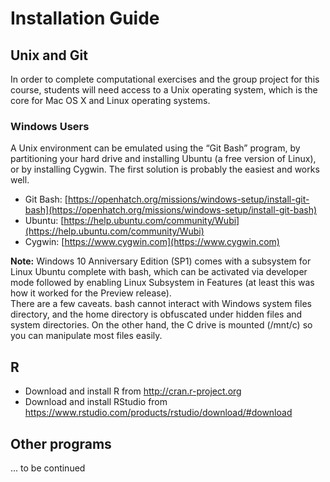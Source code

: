# Installation Guide

## Unix and Git

In order to complete computational exercises and the group project for this course, students will need access to a Unix operating system, which is the core for Mac OS X and Linux operating systems.

### Windows Users

A Unix environment can be emulated using the “​Git Bash​” program, 
by partitioning your hard drive and installing Ubuntu (a free version of Linux),
​ or by installing Cygwin​. The first solution is probably the easiest and works well.

* Git Bash: ​[https://openhatch.org/missions/windows-setup/install-git-bash](https://openhatch.org/missions/windows-setup/install-git-bash) 
* Ubuntu: [​https://help.ubuntu.com/community/Wubi](https://help.ubuntu.com/community/Wubi)
* Cygwin: ​[https://www.cygwin.com](https://www.cygwin.com)

**Note:** Windows 10 Anniversary Edition (SP1) comes with a subsystem for Linux Ubuntu complete with bash, 
which can be activated via developer mode followed by enabling Linux Subsystem in Features 
(at least this was how it worked for the Preview release).  
There are a few caveats. bash cannot interact with Windows system files directory, and the home directory 
is obfuscated under hidden files and system directories. On the other hand, the C drive is mounted (/mnt/c)
so you can manipulate most files easily.

## R

* Download and install R from http://cran.r-project.org
* Download and install RStudio from https://www.rstudio.com/products/rstudio/download/#download

## Other programs

... to be continued
